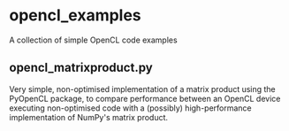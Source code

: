 # opencl_examples
A collection of simple OpenCL code examples

## opencl_matrixproduct.py

Very simple, non-optimised implementation of a matrix product using the PyOpenCL package, to compare performance between an OpenCL device executing non-optimised code with a (possibly) high-performance implementation of NumPy's matrix product.
